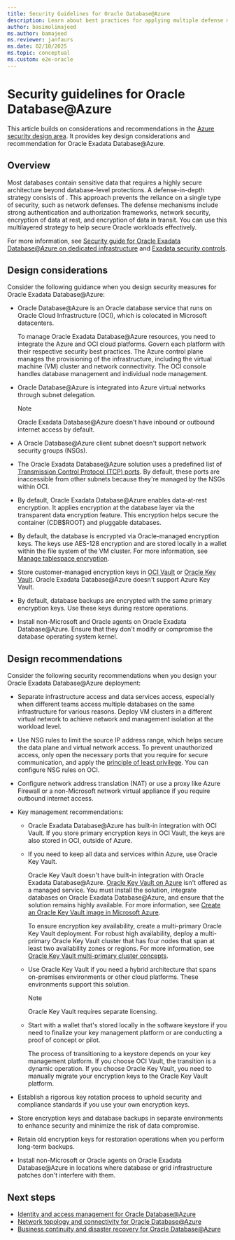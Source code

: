 ```yaml
---
title: Security Guidelines for Oracle Database@Azure
description: Learn about best practices for applying multiple defense mechanisms to ensure comprehensive security for Oracle Database@Azure workloads.
author: basimolimajeed
ms.author: bamajeed
ms.reviewer: janfaurs
ms.date: 02/10/2025
ms.topic: conceptual
ms.custom: e2e-oracle
---
```


# Security guidelines for Oracle Database@Azure

This article builds on considerations and recommendations in the [Azure security design area](../../ready/landing-zone/design-area/security.md). It provides key design considerations and recommendation for Oracle Exadata Database@Azure.

## Overview

Most databases contain sensitive data that requires a highly secure architecture beyond database-level protections. A defense-in-depth strategy consists of . This approach prevents the reliance on a single type of security, such as network defenses. The defense mechanisms include strong authentication and authorization frameworks, network security, encryption of data at rest, and encryption of data in transit. You can use this multilayered strategy to help secure Oracle workloads effectively.

For more information, see [Security guide for Oracle Exadata Database@Azure on dedicated infrastructure](https://docs.oracle.com/en/engineered-systems/exadata-cloud-service/ecscm/ecs-security-guide.html#GUID-EBDA0EB5-734A-4AD2-A740-8C174B1FFE3B) and [Exadata security controls](https://www.oracle.com/a/ocom/docs/engineered-systems/exadata/exadata-cloud-service-security.pdf).

## Design considerations

Consider the following guidance when you design security measures for Oracle Exadata Database@Azure:

- Oracle Database@Azure is an Oracle database service that runs on Oracle Cloud Infrastructure (OCI), which is colocated in Microsoft datacenters. 

  To manage Oracle Exadata Database@Azure resources, you need to integrate the Azure and OCI cloud platforms. Govern each platform with their respective security best practices. The Azure control plane manages the provisioning of the infrastructure, including the virtual machine (VM) cluster and network connectivity. The OCI console handles database management and individual node management.

- Oracle Database@Azure is integrated into Azure virtual networks through subnet delegation.

    > [!NOTE]
    > Oracle Exadata Database@Azure doesn't have inbound or outbound internet access by default.

- A Oracle Database@Azure client subnet doesn't support network security groups (NSGs).

- The Oracle Exadata Database@Azure solution uses a predefined list of [Transmission Control Protocol (TCP) ports](https://docs.public.content.oci.oraclecloud.com/en-us/iaas/exadatacloud/doc/ecs-security-guide.html#ECSCM-GUID-93DD9F98-AC6F-4538-AE78-13399C1C02A7). By default, these ports are inaccessible from other subnets because they're managed by the NSGs within OCI. 

- By default, Oracle Exadata Database@Azure enables data-at-rest encryption. It applies encryption at the database layer via the transparent data encryption feature. This encryption helps secure the container (CDB$ROOT) and pluggable databases.

- By default, the database is encrypted via Oracle-managed encryption keys. The keys use AES-128 encryption and are stored locally in a wallet within the file system of the VM cluster. For more information, see [Manage tablespace encryption](https://docs.oracle.com/iaas/exadatacloud/doc/exa-conf-db-features.html#GUID-A7949087-DF56-4EF0-A32B-9465BBC7EE0F).

- Store customer-managed encryption keys in [OCI Vault](https://docs.oracle.com/en-us/iaas/Content/KeyManagement/Concepts/keyoverview.htm) or [Oracle Key Vault](https://www.oracle.com/security/database-security/key-vault/). Oracle Exadata Database@Azure doesn't support Azure Key Vault. 
- By default, database backups are encrypted with the same primary encryption keys. Use these keys during restore operations. 

- Install non-Microsoft and Oracle agents on Oracle Exadata Database@Azure. Ensure that they don't modify or compromise the database operating system kernel. 

## Design recommendations

Consider the following security recommendations when you design your Oracle Exadata Database@Azure deployment:

- Separate infrastructure access and data services access, especially when different teams access multiple databases on the same infrastructure for various reasons. Deploy VM clusters in a different virtual network to achieve network and management isolation at the workload level.
- Use NSG rules to limit the source IP address range, which helps secure the data plane and virtual network access. To prevent unauthorized access, only open the necessary ports that you require for secure communication, and apply the [principle of least privilege](/entra/identity-platform/secure-least-privileged-access). You can configure NSG rules on OCI.
- Configure network address translation (NAT) or use a proxy like Azure Firewall or a non-Microsoft network virtual appliance if you require outbound internet access. 
- Key management recommendations:
    - Oracle Exadata Database@Azure has built-in integration with OCI Vault. If you store primary encryption keys in OCI Vault, the keys are also stored in OCI, outside of Azure.  
    - If you need to keep all data and services within Azure, use Oracle Key Vault. 
    
        Oracle Key Vault doesn't have built-in integration with Oracle Exadata Database@Azure. [Oracle Key Vault on Azure](https://docs.oracle.com/en/solutions/deploy-key-vault-database-at-azure/index.html) isn't offered as a managed service. You must install the solution, integrate databases on Oracle Exadata Database@Azure, and ensure that the solution remains highly available. For more information, see [Create an Oracle Key Vault image in Microsoft Azure](https://docs.oracle.com/en/database/oracle/key-vault/21.9/okvag/using_okv_as_oci_vm_compute_instance.html#GUID-E8154AEB-2964-4698-AE6E-64A108C06D11).  
    
      To ensure encryption key availability, create a multi-primary Oracle Key Vault deployment. For robust high availability, deploy a multi-primary Oracle Key Vault cluster that has four nodes that span at least two availability zones or regions. For more information, see [Oracle Key Vault multi-primary cluster concepts](https://docs.oracle.com/en/database/oracle/key-vault/21.9/okvag/multimaster_concepts.html#GUID-E1A92D83-760F-470F-877F-D769169C6ABC).  
    - Use Oracle Key Vault if you need a hybrid architecture that spans on-premises environments or other cloud platforms. These environments support this solution.  
         > [!NOTE]
        > Oracle Key Vault requires separate licensing.   
    - Start with a wallet that's stored locally in the software keystore if you need to finalize your key management platform or are conducting a proof of concept or pilot. 
   
         The process of transitioning to a keystore depends on your key management platform. If you choose OCI Vault, the transition is a dynamic operation. If you choose Oracle Key Vault, you need to manually migrate your encryption keys to the Oracle Key Vault platform.

- Establish a rigorous key rotation process to uphold security and compliance standards if you use your own encryption keys.
- Store encryption keys and database backups in separate environments to enhance security and minimize the risk of data compromise. 
- Retain old encryption keys for restoration operations when you perform long-term backups.

- Install non-Microsoft or Oracle agents on Oracle Exadata Database@Azure in locations where database or grid infrastructure patches don't interfere with them. 

## Next steps

- [Identity and access management for Oracle Database@Azure](oracle-iam-odaa.md)
- [Network topology and connectivity for Oracle Database@Azure](oracle-network-topology-odaa.md)
- [Business continuity and disaster recovery for Oracle Database@Azure](oracle-disaster-recovery-odaa.md)
